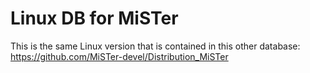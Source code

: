 # Linux DB for MiSTer

This is the same Linux version that is contained in this other database: https://github.com/MiSTer-devel/Distribution_MiSTer